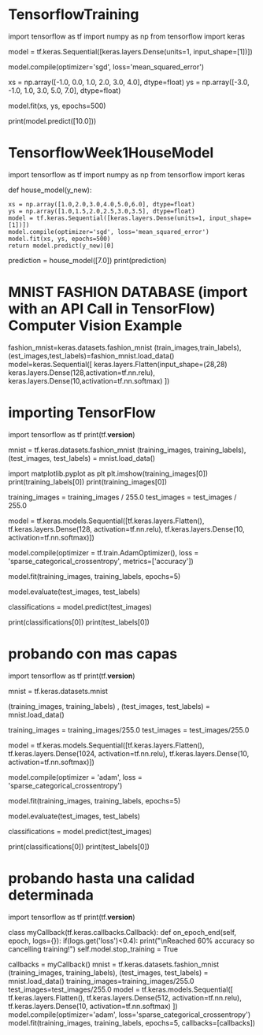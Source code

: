 # TensorflowTraining

import tensorflow as tf
import numpy as np
from tensorflow import keras

model = tf.keras.Sequential([keras.layers.Dense(units=1, input_shape=[1])])

model.compile(optimizer='sgd', loss='mean_squared_error')

xs = np.array([-1.0,  0.0, 1.0, 2.0, 3.0, 4.0], dtype=float)
ys = np.array([-3.0, -1.0, 1.0, 3.0, 5.0, 7.0], dtype=float)

model.fit(xs, ys, epochs=500)

print(model.predict([10.0]))

# TensorflowWeek1HouseModel

import tensorflow as tf
import numpy as np
from tensorflow import keras

def house_model(y_new):
    
    xs = np.array([1.0,2.0,3.0,4.0,5.0,6.0], dtype=float)
    ys = np.array([1.0,1.5,2.0,2.5,3.0,3.5], dtype=float)
    model = tf.keras.Sequential([keras.layers.Dense(units=1, input_shape=[1])])
    model.compile(optimizer='sgd', loss='mean_squared_error')
    model.fit(xs, ys, epochs=500)
    return model.predict(y_new)[0]
    
prediction = house_model([7.0])
print(prediction)


# MNIST FASHION DATABASE (import with an API Call in TensorFlow) Computer Vision Example

fashion_mnist=keras.datasets.fashion_mnist
(train_images,train_labels),(est_images,test_labels)=fashion_mnist.load_data()
model=keras.Sequential([
    keras.layers.Flatten(input_shape=(28,28)
    keras.layers.Dense(128,activation=tf.nn.relu),
    keras.layers.Dense(10,activation=tf.nn.softmax)
])


# importing TensorFlow
import tensorflow as tf
print(tf.__version__)

mnist = tf.keras.datasets.fashion_mnist
(training_images, training_labels), (test_images, test_labels) = mnist.load_data()

import matplotlib.pyplot as plt
plt.imshow(training_images[0])
print(training_labels[0])
print(training_images[0])

training_images  = training_images / 255.0
test_images = test_images / 255.0

model = tf.keras.models.Sequential([tf.keras.layers.Flatten(), 
                                    tf.keras.layers.Dense(128, activation=tf.nn.relu), 
                                    tf.keras.layers.Dense(10, activation=tf.nn.softmax)])
                                    
model.compile(optimizer = tf.train.AdamOptimizer(),
              loss = 'sparse_categorical_crossentropy',
              metrics=['accuracy'])

model.fit(training_images, training_labels, epochs=5)

model.evaluate(test_images, test_labels)

classifications = model.predict(test_images)

print(classifications[0])
print(test_labels[0])


# probando con mas capas

import tensorflow as tf
print(tf.__version__)

mnist = tf.keras.datasets.mnist

(training_images, training_labels) ,  (test_images, test_labels) = mnist.load_data()

training_images = training_images/255.0
test_images = test_images/255.0

model = tf.keras.models.Sequential([tf.keras.layers.Flatten(),
                                    tf.keras.layers.Dense(1024, activation=tf.nn.relu),
                                    tf.keras.layers.Dense(10, activation=tf.nn.softmax)])

model.compile(optimizer = 'adam',
              loss = 'sparse_categorical_crossentropy')

model.fit(training_images, training_labels, epochs=5)

model.evaluate(test_images, test_labels)

classifications = model.predict(test_images)

print(classifications[0])
print(test_labels[0])




# probando hasta una calidad determinada

import tensorflow as tf
print(tf.__version__)

class myCallback(tf.keras.callbacks.Callback):
  def on_epoch_end(self, epoch, logs={}):
    if(logs.get('loss')<0.4):
      print("\nReached 60% accuracy so cancelling training!")
      self.model.stop_training = True

callbacks = myCallback()
mnist = tf.keras.datasets.fashion_mnist
(training_images, training_labels), (test_images, test_labels) = mnist.load_data()
training_images=training_images/255.0
test_images=test_images/255.0
model = tf.keras.models.Sequential([
  tf.keras.layers.Flatten(),
  tf.keras.layers.Dense(512, activation=tf.nn.relu),
  tf.keras.layers.Dense(10, activation=tf.nn.softmax)
])
model.compile(optimizer='adam', loss='sparse_categorical_crossentropy')
model.fit(training_images, training_labels, epochs=5, callbacks=[callbacks])





